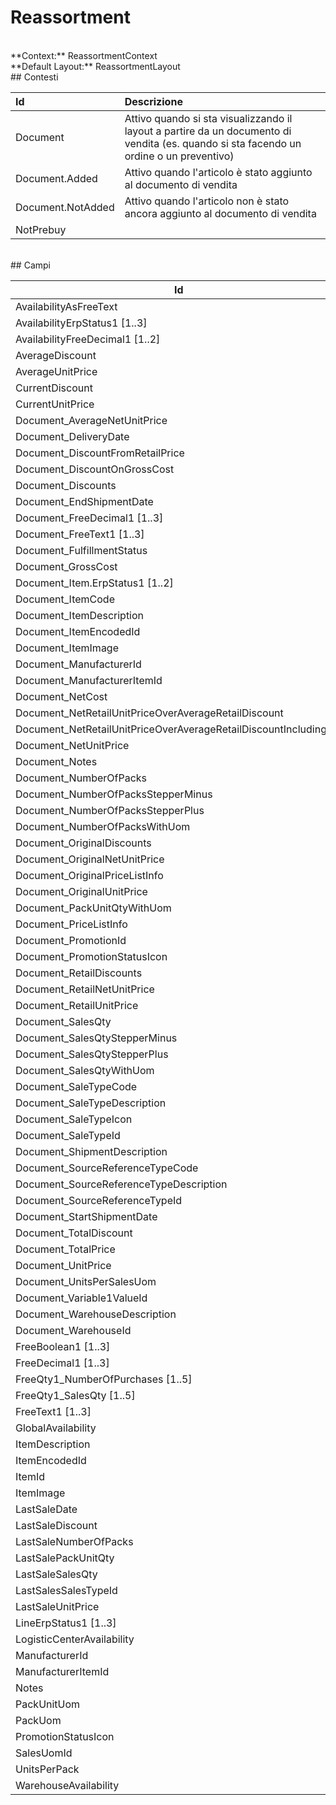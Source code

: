 
# Reassortment

<br/>
**Context:** ReassortmentContext
<br/>
**Default Layout:** ReassortmentLayout

<br/>
## Contesti

| Id | Descrizione | 
| :--- | :--- | 
| Document | Attivo quando si sta visualizzando il layout a partire da un documento di vendita (es. quando si sta facendo un ordine o un preventivo) | 
| Document.Added | Attivo quando l'articolo è stato aggiunto al documento di vendita | 
| Document.NotAdded | Attivo quando l'articolo non è stato ancora aggiunto al documento di vendita | 
| NotPrebuy |  | 


<br/>
## Campi

| Id | Descrizione | 
| --- | --- | 
| AvailabilityAsFreeText |  | 
| AvailabilityErpStatus1 [1..3] |  | 
| AvailabilityFreeDecimal1 [1..2] |  | 
| AverageDiscount |  | 
| AverageUnitPrice |  | 
| CurrentDiscount |  | 
| CurrentUnitPrice |  | 
| Document_AverageNetUnitPrice |  | 
| Document_DeliveryDate |  | 
| Document_DiscountFromRetailPrice |  | 
| Document_DiscountOnGrossCost |  | 
| Document_Discounts |  | 
| Document_EndShipmentDate |  | 
| Document_FreeDecimal1 [1..3] |  | 
| Document_FreeText1 [1..3] |  | 
| Document_FulfillmentStatus |  | 
| Document_GrossCost |  | 
| Document_Item.ErpStatus1 [1..2] |  | 
| Document_ItemCode |  | 
| Document_ItemDescription |  | 
| Document_ItemEncodedId |  | 
| Document_ItemImage |  | 
| Document_ManufacturerId |  | 
| Document_ManufacturerItemId |  | 
| Document_NetCost |  | 
| Document_NetRetailUnitPriceOverAverageRetailDiscount |  | 
| Document_NetRetailUnitPriceOverAverageRetailDiscountIncludingVat |  | 
| Document_NetUnitPrice |  | 
| Document_Notes |  | 
| Document_NumberOfPacks |  | 
| Document_NumberOfPacksStepperMinus |  | 
| Document_NumberOfPacksStepperPlus |  | 
| Document_NumberOfPacksWithUom |  | 
| Document_OriginalDiscounts |  | 
| Document_OriginalNetUnitPrice |  | 
| Document_OriginalPriceListInfo |  | 
| Document_OriginalUnitPrice |  | 
| Document_PackUnitQtyWithUom |  | 
| Document_PriceListInfo |  | 
| Document_PromotionId |  | 
| Document_PromotionStatusIcon |  | 
| Document_RetailDiscounts |  | 
| Document_RetailNetUnitPrice |  | 
| Document_RetailUnitPrice |  | 
| Document_SalesQty |  | 
| Document_SalesQtyStepperMinus |  | 
| Document_SalesQtyStepperPlus |  | 
| Document_SalesQtyWithUom |  | 
| Document_SaleTypeCode |  | 
| Document_SaleTypeDescription |  | 
| Document_SaleTypeIcon |  | 
| Document_SaleTypeId |  | 
| Document_ShipmentDescription |  | 
| Document_SourceReferenceTypeCode |  | 
| Document_SourceReferenceTypeDescription |  | 
| Document_SourceReferenceTypeId |  | 
| Document_StartShipmentDate |  | 
| Document_TotalDiscount |  | 
| Document_TotalPrice |  | 
| Document_UnitPrice |  | 
| Document_UnitsPerSalesUom |  | 
| Document_Variable1ValueId |  | 
| Document_WarehouseDescription |  | 
| Document_WarehouseId |  | 
| FreeBoolean1 [1..3] |  | 
| FreeDecimal1 [1..3] |  | 
| FreeQty1_NumberOfPurchases [1..5] |  | 
| FreeQty1_SalesQty [1..5] |  | 
| FreeText1 [1..3] |  | 
| GlobalAvailability |  | 
| ItemDescription |  | 
| ItemEncodedId |  | 
| ItemId |  | 
| ItemImage |  | 
| LastSaleDate |  | 
| LastSaleDiscount |  | 
| LastSaleNumberOfPacks |  | 
| LastSalePackUnitQty |  | 
| LastSaleSalesQty |  | 
| LastSalesSalesTypeId |  | 
| LastSaleUnitPrice |  | 
| LineErpStatus1 [1..3] |  | 
| LogisticCenterAvailability |  | 
| ManufacturerId |  | 
| ManufacturerItemId |  | 
| Notes |  | 
| PackUnitUom |  | 
| PackUom |  | 
| PromotionStatusIcon |  | 
| SalesUomId |  | 
| UnitsPerPack |  | 
| WarehouseAvailability |  | 

